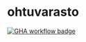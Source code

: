 # ohtuvarasto

[![GHA workflow badge](https://github.com/Matsu-J/ohtuvarasto/actions/workflows/main.yml/badge.svg)](https://github.com/Matsu-J/ohtuvarasto/actions)
